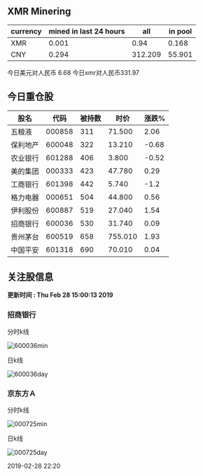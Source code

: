 ## XMR Minering

|currency|mined in last 24 hours|all|in pool|
|---|---|---|---|
|XMR|0.001|0.94|0.168|
|CNY|0.294|312.209|55.901|

今日美元对人民币 6.68	今日xmr对人民币331.97


## 今日重仓股 

|股名|代码|被持数|时价|涨跌%|
|---|---|---|---|---|
|五粮液|000858|311|71.500|2.06|
|保利地产|600048|322|13.210|-0.68|
|农业银行|601288|406|3.800|-0.52|
|美的集团|000333|423|47.780|0.29|
|工商银行|601398|442|5.740|-1.2|
|格力电器|000651|504|44.800|0.56|
|伊利股份|600887|519|27.040|1.54|
|招商银行|600036|530|31.740|0.09|
|贵州茅台|600519|658|755.010|1.93|
|中国平安|601318|690|70.010|0.04|

## 关注股信息
**更新时间 : Thu Feb 28 15:00:13 2019**
### 招商银行 
分时k线

![600036min](http://image.sinajs.cn/newchart/min/n/sh600036.gif)

日k线

![600036day](http://image.sinajs.cn/newchart/daily/n/sh600036.gif)

### 京东方Ａ 
分时k线

![000725min](http://image.sinajs.cn/newchart/min/n/sz000725.gif)

日k线

![000725day](http://image.sinajs.cn/newchart/daily/n/sz000725.gif)

2019-02-28 22:20